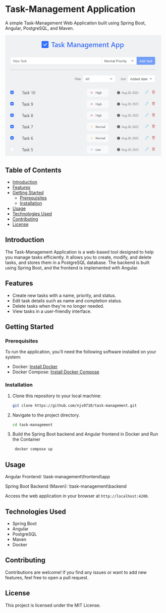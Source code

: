 # Task-Management Application

A simple Task-Management Web Application built using Spring Boot, Angular, PostgreSQL, and Maven.

![Task-Management Application](https://github.com/njs0710/task-management/blob/main/image.png?raw=true)

## Table of Contents

- [Introduction](#introduction)
- [Features](#features)
- [Getting Started](#getting-started)
  - [Prerequisites](#prerequisites)
  - [Installation](#installation)
- [Usage](#usage)
- [Technologies Used](#technologies-used)
- [Contributing](#contributing)
- [License](#license)

## Introduction

The Task-Management Application is a web-based tool designed to help you manage tasks efficiently. It allows you to create, modify, and delete tasks, and stores them in a PostgreSQL database. The backend is built using Spring Boot, and the frontend is implemented with Angular.

## Features

- Create new tasks with a name, priority, and status.
- Edit task details such as name and completion status.
- Delete tasks when they're no longer needed.
- View tasks in a user-friendly interface.

## Getting Started

### Prerequisites

To run the application, you'll need the following software installed on your system:

- Docker: [Install Docker](https://docs.docker.com/get-docker/)
- Docker Compose: [Install Docker Compose](https://docs.docker.com/compose/install/)

### Installation

1. Clone this repository to your local machine:

   ```bash
   git clone https://github.com/njs0710/task-management.git

2. Navigate to the project directory.
   
    ```bash
   cd task-management

4. Build the Spring Boot backend and Angular frontend in Docker and Run the Container

   ```bash
    docker compose up

## Usage

Angular Frontend: \task-management\frontend\app

Spring Boot Backend (Maven): \task-management\backend 

Access the web application in your browser at `http://localhost:4200`.

## Technologies Used

- Spring Boot
- Angular
- PostgreSQL
- Maven
- Docker

## Contributing

Contributions are welcome! If you find any issues or want to add new features, feel free to open a pull request.

## License

This project is licensed under the MIT License.


